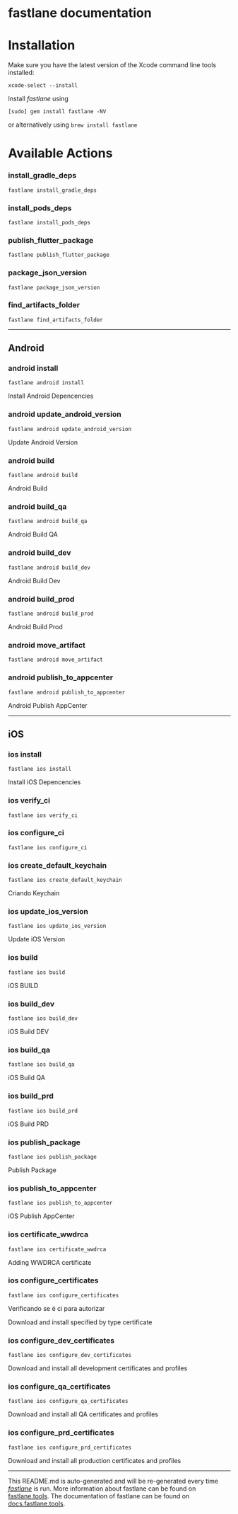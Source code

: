 fastlane documentation
================
# Installation

Make sure you have the latest version of the Xcode command line tools installed:

```
xcode-select --install
```

Install _fastlane_ using
```
[sudo] gem install fastlane -NV
```
or alternatively using `brew install fastlane`

# Available Actions
### install_gradle_deps
```
fastlane install_gradle_deps
```

### install_pods_deps
```
fastlane install_pods_deps
```

### publish_flutter_package
```
fastlane publish_flutter_package
```

### package_json_version
```
fastlane package_json_version
```

### find_artifacts_folder
```
fastlane find_artifacts_folder
```


----

## Android
### android install
```
fastlane android install
```
Install Android Depencencies
### android update_android_version
```
fastlane android update_android_version
```
Update Android Version
### android build
```
fastlane android build
```
Android Build
### android build_qa
```
fastlane android build_qa
```
Android Build QA
### android build_dev
```
fastlane android build_dev
```
Android Build Dev
### android build_prod
```
fastlane android build_prod
```
Android Build Prod
### android move_artifact
```
fastlane android move_artifact
```

### android publish_to_appcenter
```
fastlane android publish_to_appcenter
```
Android Publish AppCenter

----

## iOS
### ios install
```
fastlane ios install
```
Install iOS Depencencies
### ios verify_ci
```
fastlane ios verify_ci
```

### ios configure_ci
```
fastlane ios configure_ci
```

### ios create_default_keychain
```
fastlane ios create_default_keychain
```
Criando Keychain
### ios update_ios_version
```
fastlane ios update_ios_version
```
Update iOS Version
### ios build
```
fastlane ios build
```
iOS BUILD
### ios build_dev
```
fastlane ios build_dev
```
iOS Build DEV
### ios build_qa
```
fastlane ios build_qa
```
iOS Build QA
### ios build_prd
```
fastlane ios build_prd
```
iOS Build PRD
### ios publish_package
```
fastlane ios publish_package
```
Publish Package
### ios publish_to_appcenter
```
fastlane ios publish_to_appcenter
```
iOS Publish AppCenter
### ios certificate_wwdrca
```
fastlane ios certificate_wwdrca
```
Adding WWDRCA certificate
### ios configure_certificates
```
fastlane ios configure_certificates
```
Verificando se é ci para autorizar

Download and install specified by type certificate
### ios configure_dev_certificates
```
fastlane ios configure_dev_certificates
```
Download and install all development certificates and profiles
### ios configure_qa_certificates
```
fastlane ios configure_qa_certificates
```
Download and install all QA certificates and profiles
### ios configure_prd_certificates
```
fastlane ios configure_prd_certificates
```
Download and install all production certificates and profiles

----

This README.md is auto-generated and will be re-generated every time [_fastlane_](https://fastlane.tools) is run.
More information about fastlane can be found on [fastlane.tools](https://fastlane.tools).
The documentation of fastlane can be found on [docs.fastlane.tools](https://docs.fastlane.tools).
